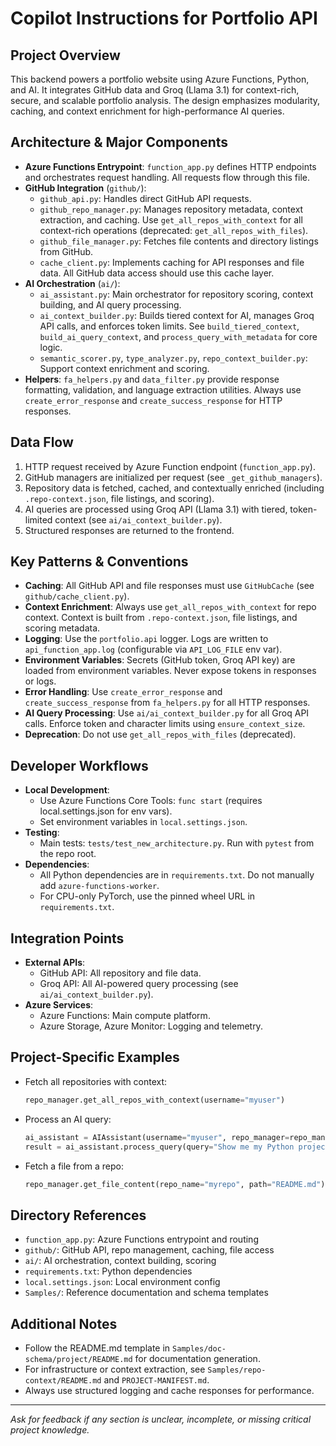 # Copilot Instructions for Portfolio API

## Project Overview
This backend powers a portfolio website using Azure Functions, Python, and AI. It integrates GitHub data and Groq (Llama 3.1) for context-rich, secure, and scalable portfolio analysis. The design emphasizes modularity, caching, and context enrichment for high-performance AI queries.

## Architecture & Major Components
- **Azure Functions Entrypoint**: `function_app.py` defines HTTP endpoints and orchestrates request handling. All requests flow through this file.
- **GitHub Integration** (`github/`):
  - `github_api.py`: Handles direct GitHub API requests.
  - `github_repo_manager.py`: Manages repository metadata, context extraction, and caching. Use `get_all_repos_with_context` for all context-rich operations (deprecated: `get_all_repos_with_files`).
  - `github_file_manager.py`: Fetches file contents and directory listings from GitHub.
  - `cache_client.py`: Implements caching for API responses and file data. All GitHub data access should use this cache layer.
- **AI Orchestration** (`ai/`):
  - `ai_assistant.py`: Main orchestrator for repository scoring, context building, and AI query processing.
  - `ai_context_builder.py`: Builds tiered context for AI, manages Groq API calls, and enforces token limits. See `build_tiered_context`, `build_ai_query_context`, and `process_query_with_metadata` for core logic.
  - `semantic_scorer.py`, `type_analyzer.py`, `repo_context_builder.py`: Support context enrichment and scoring.
- **Helpers**: `fa_helpers.py` and `data_filter.py` provide response formatting, validation, and language extraction utilities. Always use `create_error_response` and `create_success_response` for HTTP responses.

## Data Flow
1. HTTP request received by Azure Function endpoint (`function_app.py`).
2. GitHub managers are initialized per request (see `_get_github_managers`).
3. Repository data is fetched, cached, and contextually enriched (including `.repo-context.json`, file listings, and scoring).
4. AI queries are processed using Groq API (Llama 3.1) with tiered, token-limited context (see `ai/ai_context_builder.py`).
5. Structured responses are returned to the frontend.

## Key Patterns & Conventions
- **Caching**: All GitHub API and file responses must use `GitHubCache` (see `github/cache_client.py`).
- **Context Enrichment**: Always use `get_all_repos_with_context` for repo context. Context is built from `.repo-context.json`, file listings, and scoring metadata.
- **Logging**: Use the `portfolio.api` logger. Logs are written to `api_function_app.log` (configurable via `API_LOG_FILE` env var).
- **Environment Variables**: Secrets (GitHub token, Groq API key) are loaded from environment variables. Never expose tokens in responses or logs.
- **Error Handling**: Use `create_error_response` and `create_success_response` from `fa_helpers.py` for all HTTP responses.
- **AI Query Processing**: Use `ai/ai_context_builder.py` for all Groq API calls. Enforce token and character limits using `ensure_context_size`.
- **Deprecation**: Do not use `get_all_repos_with_files` (deprecated).

## Developer Workflows
- **Local Development**:
  - Use Azure Functions Core Tools: `func start` (requires local.settings.json for env vars).
  - Set environment variables in `local.settings.json`.
- **Testing**:
  - Main tests: `tests/test_new_architecture.py`. Run with `pytest` from the repo root.
- **Dependencies**:
  - All Python dependencies are in `requirements.txt`. Do not manually add `azure-functions-worker`.
  - For CPU-only PyTorch, use the pinned wheel URL in `requirements.txt`.

## Integration Points
- **External APIs**:
  - GitHub API: All repository and file data.
  - Groq API: All AI-powered query processing (see `ai/ai_context_builder.py`).
- **Azure Services**:
  - Azure Functions: Main compute platform.
  - Azure Storage, Azure Monitor: Logging and telemetry.

## Project-Specific Examples
- Fetch all repositories with context:
  ```python
  repo_manager.get_all_repos_with_context(username="myuser")
  ```
- Process an AI query:
  ```python
  ai_assistant = AIAssistant(username="myuser", repo_manager=repo_manager)
  result = ai_assistant.process_query(query="Show me my Python projects")
  ```
- Fetch a file from a repo:
  ```python
  repo_manager.get_file_content(repo_name="myrepo", path="README.md")
  ```

## Directory References
- `function_app.py`: Azure Functions entrypoint and routing
- `github/`: GitHub API, repo management, caching, file access
- `ai/`: AI orchestration, context building, scoring
- `requirements.txt`: Python dependencies
- `local.settings.json`: Local environment config
- `Samples/`: Reference documentation and schema templates

## Additional Notes
- Follow the README.md template in `Samples/doc-schema/project/README.md` for documentation generation.
- For infrastructure or context extraction, see `Samples/repo-context/README.md` and `PROJECT-MANIFEST.md`.
- Always use structured logging and cache responses for performance.

---

*Ask for feedback if any section is unclear, incomplete, or missing critical project knowledge.*
